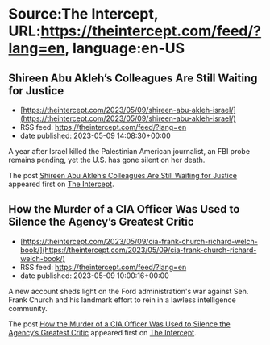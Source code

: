 # Source:The Intercept, URL:https://theintercept.com/feed/?lang=en, language:en-US

## Shireen Abu Akleh’s Colleagues Are Still Waiting for Justice
 - [https://theintercept.com/2023/05/09/shireen-abu-akleh-israel/](https://theintercept.com/2023/05/09/shireen-abu-akleh-israel/)
 - RSS feed: https://theintercept.com/feed/?lang=en
 - date published: 2023-05-09 14:08:30+00:00

<p>A year after Israel killed the Palestinian American journalist, an FBI probe remains pending, yet the U.S. has gone silent on her death.</p>
<p>The post <a href="https://theintercept.com/2023/05/09/shireen-abu-akleh-israel/" rel="nofollow">Shireen Abu Akleh’s Colleagues Are Still Waiting for Justice</a> appeared first on <a href="https://theintercept.com" rel="nofollow">The Intercept</a>.</p>

## How the Murder of a CIA Officer Was Used to Silence the Agency’s Greatest Critic
 - [https://theintercept.com/2023/05/09/cia-frank-church-richard-welch-book/](https://theintercept.com/2023/05/09/cia-frank-church-richard-welch-book/)
 - RSS feed: https://theintercept.com/feed/?lang=en
 - date published: 2023-05-09 10:00:16+00:00

<p>A new account sheds light on the Ford administration's war against Sen. Frank Church and his landmark effort to rein in a lawless intelligence community. </p>
<p>The post <a href="https://theintercept.com/2023/05/09/cia-frank-church-richard-welch-book/" rel="nofollow">How the Murder of a CIA Officer Was Used to Silence the Agency’s Greatest Critic</a> appeared first on <a href="https://theintercept.com" rel="nofollow">The Intercept</a>.</p>

